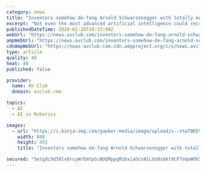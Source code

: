 ```yaml
---
category: news
title: "Inventors somehow de-fang Arnold Schwarzenegger with totally non-threatening lookalike robot"
excerpt: "Not even the most advanced artificial intelligence could recreate the spirit of a man who is as comfortable playing iconic action heroes as he is performing inspirational raps and uploading videos where he chases a miniature pony around his yard on a bicycle. Still, Russian robotics company Promobot has tried its best to fulfill the global ..."
publishedDateTime: 2020-02-28T18:33:00Z
webUrl: "https://news.avclub.com/inventors-somehow-de-fang-arnold-schwarzenegger-with-to-1841975390"
ampWebUrl: "https://news.avclub.com/inventors-somehow-de-fang-arnold-schwarzenegger-with-to-1841975390/amp"
cdnAmpWebUrl: "https://news-avclub-com.cdn.ampproject.org/c/s/news.avclub.com/inventors-somehow-de-fang-arnold-schwarzenegger-with-to-1841975390/amp"
type: article
quality: 48
heat: 48
published: false

provider:
  name: AV Club
  domain: avclub.com

topics:
  - AI
  - AI in Robotics

images:
  - url: "https://i.kinja-img.com/gawker-media/image/upload/s--vtpTQKh5--/c_scale,f_auto,fl_progressive,q_80,w_800/ifgugqojmg20i7wu0wpx.png"
    width: 800
    height: 455
    title: "Inventors somehow de-fang Arnold Schwarzenegger with totally non-threatening lookalike robot"

secured: "SetgdL9d50lx8rcyWrEmYpScNUQMppgRSbxiaDcsNlLUsBsbKt9CP7VqoWOh5UpTcKJ+vZPK3EU9I7ysCP97JQRCwHxn0SDTRT8UHmpsHYFQbWHceolXyIGYhsU2ZZGWXKvYup7yrScHSMs/5I1b0oDt9YNcoNmkUfcsLXPHHkf2kDmJxJzabgzjkSIdtj4RUkDNxUwpeT+TWUsLqpSFNLqZlv6k9nsZ4lALmrEwDTzoYhSkBxEJ3w5L3WQIEUzyyrLt4OYxuetQmLyfIEog1YiZdIHxZU2+noeniIslf20eE93KN3fmpLPfCVQ0m/qCOW2EIFRhvL+OocX+iivO6a0vXZfydvClHZOBnQJjJmHAjk69leZeTe8eocx9WxrN/FYRkScbia7Z7VBIL2ESwdaxkU1O5iXyseAk7a5ulfa7WOYwNFrXLY5d4oY4HqLTIKPg1pAbjOQSRkBCuzXsX2lNAZEc+RkSwbpp8x/HI+Y=;cnI5KW6s2Jj85WO6EmmPsw=="
---
```


